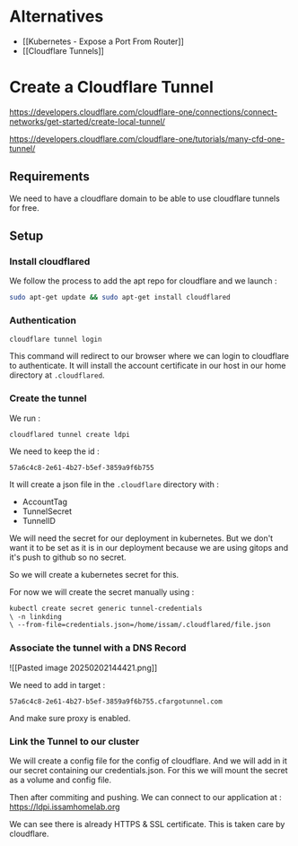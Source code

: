 # Alternatives

* [[Kubernetes - Expose a Port From Router]]
* [[Cloudflare Tunnels]]

# Create a Cloudflare Tunnel

https://developers.cloudflare.com/cloudflare-one/connections/connect-networks/get-started/create-local-tunnel/

https://developers.cloudflare.com/cloudflare-one/tutorials/many-cfd-one-tunnel/

## Requirements

We need to have a cloudflare domain to be able to use cloudflare tunnels for free.

## Setup

### Install cloudflared

We follow the process to add the apt repo for cloudflare and we launch : 

``` bash
sudo apt-get update && sudo apt-get install cloudflared
```

### Authentication

``` bash
cloudflare tunnel login
```

This command will redirect to our browser where we can login to cloudflare to authenticate. It will install the account certificate in our host in our home directory at `.cloudflared`.

### Create the tunnel

We run : 
```
cloudflared tunnel create ldpi
```

We need to keep the id : 
```
57a6c4c8-2e61-4b27-b5ef-3859a9f6b755
```

It will create a json file in the `.cloudflare` directory with : 
- AccountTag
- TunnelSecret
- TunnelID

We will need the secret for our deployment in kubernetes. But we don't want it to be set as it is in our deployment because we are using gitops and it's push to github so no secret.

So we will create a kubernetes secret for this.

For now we will create the secret manually using : 
``` bash
kubectl create secret generic tunnel-credentials 
\ -n linkding
\ --from-file=credentials.json=/home/issam/.cloudflared/file.json
```

### Associate the tunnel with a DNS Record

![[Pasted image 20250202144421.png]]

We need to add in target : 
```
57a6c4c8-2e61-4b27-b5ef-3859a9f6b755.cfargotunnel.com
```
And make sure proxy is enabled.

### Link the Tunnel to our cluster

We will create a config file for the config of cloudflare.
And we will add in it our secret containing our credentials.json.
For this we will mount the secret as a volume and config file.

Then after commiting and pushing. We can connect to our application at : 
https://ldpi.issamhomelab.org

We can see there is already HTTPS & SSL certificate. This is taken care by cloudflare.
